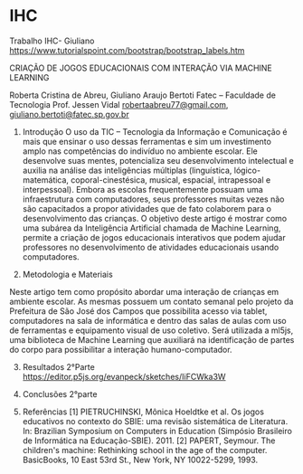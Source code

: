 # IHC
Trabalho IHC- Giuliano
https://www.tutorialspoint.com/bootstrap/bootstrap_labels.htm

CRIAÇÃO DE JOGOS EDUCACIONAIS COM INTERAÇÃO VIA MACHINE LEARNING 

Roberta Cristina de Abreu, Giuliano Araujo Bertoti
Fatec – Faculdade de Tecnologia Prof. Jessen Vidal
robertaabreu77@gmail.com, giuliano.bertoti@fatec.sp.gov.br
 
 
1.	Introdução
O uso da TIC – Tecnologia da Informação e Comunicação é mais que ensinar o uso dessas ferramentas e sim um investimento amplo nas competências do indivíduo no ambiente escolar.
Ele desenvolve suas mentes, potencializa seu desenvolvimento intelectual e auxilia na análise das inteligências múltiplas (linguística, lógico-matemática, coporal-cinestésica, musical, espacial, intrapessoal e interpessoal).
Embora as escolas frequentemente possuam uma infraestrutura com computadores, seus professores muitas vezes não são capacitados a propor atividades que de fato colaborem para o desenvolvimento das crianças.
O objetivo deste artigo é mostrar como uma subárea da Inteligência Artificial chamada de Machine Learning, permite a criação de jogos educacionais interativos que podem ajudar professores no desenvolvimento de atividades educacionais usando computadores. 

2.	 Metodologia e Materiais

Neste artigo tem como propósito abordar uma interação de crianças em ambiente escolar. As mesmas possuem um contato semanal pelo projeto da Prefeitura de São José dos Campos que possibilita acesso via tablet, computadores na sala de informática e dentro das salas de aulas com uso de ferramentas e equipamento visual de uso coletivo. 
Será utilizada a ml5js, uma biblioteca de Machine Learning que auxiliará na identificação de partes do corpo para possibilitar a interação humano-computador. 

3. Resultados
2°Parte
https://editor.p5js.org/evanpeck/sketches/IiFCWka3W

4. Conclusões
2°parte

5. Referências
[1] PIETRUCHINSKI, Mônica Hoeldtke et al. Os jogos educativos no contexto do SBIE: uma revisão sistemática de Literatura. In: Brazilian Symposium on Computers in Education (Simpósio Brasileiro de Informática na Educação-SBIE). 2011.
[2] PAPERT, Seymour. The children's machine: Rethinking school in the age of the computer. BasicBooks, 10 East 53rd St., New York, NY 10022-5299, 1993.
